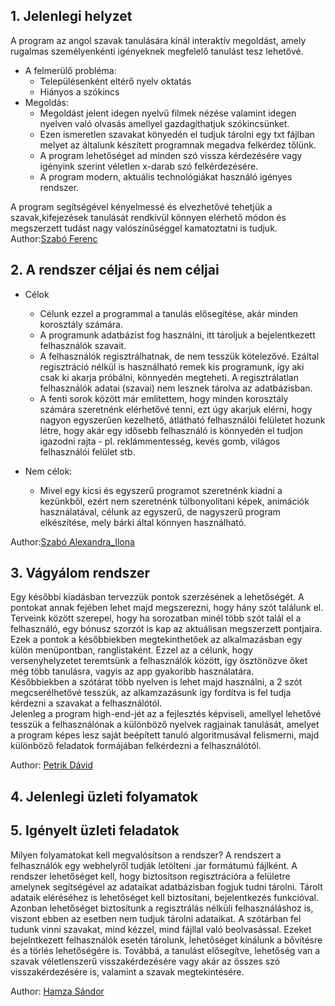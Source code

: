 ## 1. Jelenlegi helyzet
  A program az angol szavak tanulására kínál interaktív megoldást, amely rugalmas
személyenkénti igényeknek megfelelő tanulást tesz lehetővé.

* A felmerülő probléma:
  * Településenként eltérő nyelv oktatás 
  * Hiányos a szókincs
* Megoldás:
  * Megoldást jelent idegen nyelvű filmek nézése valamint idegen nyelven való olvasás
    amellyel gazdagíthatjuk szókincsünket.
  * Ezen ismeretlen szavakat könyedén el tudjuk tárolni egy txt fájlban melyet az általunk 
    készített programnak megadva felkérdez tőlünk.
  * A program lehetőséget ad minden szó vissza kérdezésére vagy igényink szerint véletlen
    x-darab szó felkérdezésére.
  * A program modern, aktuális technológiákat használó igényes rendszer.  

A program segítségével kényelmessé és elvezhetővé tehetjük a szavak,kifejezések tanulását
rendkívül könnyen elérhető módon és megszerzett tudást nagy valószínűséggel kamatoztatni is tudjuk.
<br>
Author:[Szabó Ferenc](https://github.com/szabofeco98)
## 2. A rendszer céljai és nem céljai
* Célok
  * Célunk ezzel a programmal a tanulás elősegítése, akár minden korosztály számára.
  * A programunk adatbázist fog használni, itt tároljuk a bejelentkezett felhasználók szavait.
  * A felhasználók regisztrálhatnak, de nem tesszük kötelezővé. Ezáltal regisztráció nélkül is használható remek kis
    programunk, így aki csak ki akarja próbálni, könnyedén megteheti. A regisztrálatlan felhasználók adatai (szavai) nem
    lesznek tárolva az adatbázisban.
  * A fenti sorok között már említettem, hogy minden korosztály számára szeretnénk elérhetővé tenni, ezt úgy akarjuk
    elérni, hogy nagyon egyszerűen kezelhető, átlátható felhasználói felületet hozunk létre, hogy akár egy idősebb
    felhasználó is könnyedén el tudjon igazodni rajta - pl. reklámmentesség, kevés gomb, világos felhasználói felület stb.

* Nem célok:
  * Mivel egy kicsi és egyszerű programot szeretnénk kiadni a kezünkből, ezért nem szeretnénk túlbonyolítani képek,
    animációk használatával, célunk az egyszerű, de nagyszerű program elkészítése, mely bárki által könnyen használható.
    
Author:[Szabó Alexandra_Ilona](https://github.com/Wrigozo)  
## 3. Vágyálom rendszer
Egy későbbi kiadásban tervezzük pontok szerzésének a lehetőségét. A pontokat annak fejében lehet majd megszerezni, 
hogy hány szót találunk el. Terveink között szerepel, hogy ha sorozatban minél több szót talál el a felhasználó, 
egy bónusz szorzót is kap az aktuálisan megszerzett pontjaira. Ezek a pontok a későbbiekben megtekinthetőek 
az alkalmazásban egy külön menüpontban, ranglistaként. Ezzel az a célunk, hogy versenyhelyzetet teremtsünk a 
felhasználók között, így ösztönözve őket még több tanulásra, vagyis az app gyakoribb használatára.  
Későbbiekben a szótárat több nyelven is lehet majd használni, a 2 szót megcserélhetővé tesszük, az alkamzazásunk 
így fordítva is fel tudja kérdezni a szavakat a felhasználótól.  
Jelenleg a program high-end-jét az a fejlesztés képviseli, amellyel lehetővé tesszük a felhasználónak a különböző 
nyelvek ragjainak tanulását, amelyet a program képes lesz saját beépített tanuló algoritmusával 
felismerni, majd különböző feladatok formájában felkérdezni a felhasználótól. 

Author: [Petrik Dávid](https://github.com/PDavidson123)



## 4. Jelenlegi üzleti folyamatok


## 5. Igényelt üzleti feladatok
Milyen folyamatokat kell megvalósítson a rendszer?
A rendszert a felhasználók egy webhelyről tudják letölteni .jar formátumú fájlként. A rendszer lehetőséget kell, hogy
biztosítson regisztrációra a felületre amelynek segítségével az adataikat adatbázisban fogjuk tudni tárolni.
Tárolt adataik eléréséhez is lehetőséget kell biztosítani, bejelentkezés funkcióval.
Azonban lehetőséget biztosítunk a regisztrálás nélküli felhasználáshoz is, viszont ebben az esetben nem tudjuk
tárolni adataikat.
A szótárban fel tudunk vinni szavakat, mind kézzel, mind fájllal való beolvasással. Ezeket bejelntkezett
felhasználók esetén tárolunk, lehetőséget kínálunk a bővítésre és a törlés lehetőségére is.
Továbbá, a tanulást elősegítve, lehetőség van a szavak véletlenszerű visszakérdezésére vagy akár az összes szó
visszakérdezésére is, valamint a szavak megtekintésére.

Author: [Hamza Sándor](https://github.com/sandorhamza)





